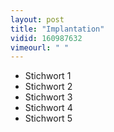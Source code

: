 ```yaml
---
layout: post
title: "Implantation"
vidid: 160987632
vimeourl: " "
---
```

- Stichwort 1
- Stichwort 2
- Stichwort 3
- Stichwort 4
- Stichwort 5

